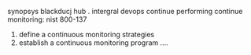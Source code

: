synopsys
blackducj hub . intergral devops
continue performing continue monitoring: nist 800-137
1. define a continuous monitoring strategies
2. establish a continuous monitoring program
....